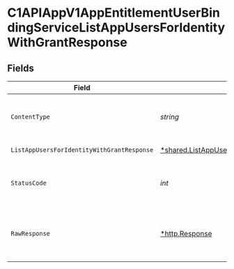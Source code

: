 # C1APIAppV1AppEntitlementUserBindingServiceListAppUsersForIdentityWithGrantResponse


## Fields

| Field                                                                                                                      | Type                                                                                                                       | Required                                                                                                                   | Description                                                                                                                |
| -------------------------------------------------------------------------------------------------------------------------- | -------------------------------------------------------------------------------------------------------------------------- | -------------------------------------------------------------------------------------------------------------------------- | -------------------------------------------------------------------------------------------------------------------------- |
| `ContentType`                                                                                                              | *string*                                                                                                                   | :heavy_check_mark:                                                                                                         | HTTP response content type for this operation                                                                              |
| `ListAppUsersForIdentityWithGrantResponse`                                                                                 | [*shared.ListAppUsersForIdentityWithGrantResponse](../../../pkg/models/shared/listappusersforidentitywithgrantresponse.md) | :heavy_minus_sign:                                                                                                         | Successful response                                                                                                        |
| `StatusCode`                                                                                                               | *int*                                                                                                                      | :heavy_check_mark:                                                                                                         | HTTP response status code for this operation                                                                               |
| `RawResponse`                                                                                                              | [*http.Response](https://pkg.go.dev/net/http#Response)                                                                     | :heavy_check_mark:                                                                                                         | Raw HTTP response; suitable for custom response parsing                                                                    |